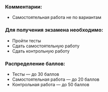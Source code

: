 ### Комментарии:
- Самостоятельная работа не по вариантам

### Для получения экзамена необходимо:
- Пройти тесты
- Сдать самостоятельную работу
- Сдать контрольную работу

### Распределение баллов:
- Тесты — до 30 баллов
- Самостоятельная работа — до 20 баллов
- Контрольная работа — до 50 баллов